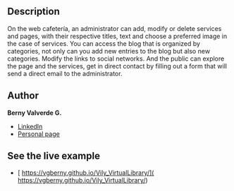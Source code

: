 ## Description
On the web cafetería, an administrator can add, modify or delete services and pages, with their respective titles, text and choose a preferred image in the case of services. 
You can access the blog that is organized by categories, not only can you add new entries to the blog but also new categories. Modify the links to social networks. 
And the public can explore the page and the services, get in direct contact by filling out a form that will send a direct email to the administrator.

## Author
**Berny Valverde G.**

* [LinkedIn](linkedin.com/in/vgberny/)
* [Personal page](https://vgberny.pythonanywhere.com)

## See the live example
- [ https://vgberny.github.io/Vily_VirtualLibrary/]( https://vgberny.github.io/Vily_VirtualLibrary/)
